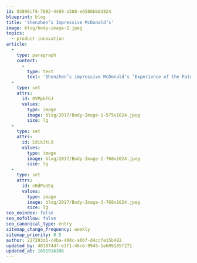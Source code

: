 ```yaml
---
id: 03896cf8-7082-4409-a388-e6506bb0d824
blueprint: blog
title: 'Shenzhen’s Impressive McDonald’s'
image: blog/body-image-2.jpeg
topics:
  - product-innovation
article:
  -
    type: paragraph
    content:
      -
        type: text
        text: 'Shenzhen’s impressive McDonald’s ‘Experience of the Future’ restaurant - featuring Coates self-order kiosks, indoor & outdoor digital menu boards running our Switchboard CMS and a refreshed signage offering. Congratulations to McDonald’s and thanks to the Coates China team for their mammoth effort!'
  -
    type: set
    attrs:
      id: 0VMpbTGJ
      values:
        type: image
        image: blog/2017/Body-Image-1-575x1024.jpeg
        size: lg
  -
    type: set
    attrs:
      id: Edik3tL9
      values:
        type: image
        image: blog/2017/Body-Image-2-768x1024.jpeg
        size: lg
  -
    type: set
    attrs:
      id: nBdPuUEq
      values:
        type: image
        image: blog/2017/Body-Image-3-768x1024.jpeg
        size: lg
seo_noindex: false
seo_nofollow: false
seo_canonical_type: entry
sitemap_change_frequency: weekly
sitemap_priority: 0.5
author: 227293d1-c4ba-400c-a06f-d4ccfe15b482
updated_by: 481974df-e3f1-46c6-9945-1e609185f271
updated_at: 1691916308
---
```

